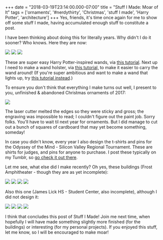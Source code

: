 +++
date = "2018-03-19T23:14:00.000-07:00"
title = "Stuff I Made: Moar of It"
tags = ['ornaments', '#nerdythirty', 'Christmas', 'stuff I made', 'Harry Potter', 'architecture']
+++
Yes, friends, it's time once again for me to show off some stuff I made, having accumulated enough stuff to constitute a post.

I have been thinking about doing this for literally years.  Why didn't I do it sooner?  Who knows.  Here they are now:

<img src="https://1.bp.blogspot.com/-Gzn07NoAwks/Wq9StFrzCnI/AAAAAAAASts/UMprjXFcyjEUmt2eAO2ItCFK5W4IoJ99QCKgBGAs/s1600/IMG_20180318_182617.jpg"/>

<img src="https://4.bp.blogspot.com/-YA_BUvVuGdA/Wq9StH036aI/AAAAAAAASts/RLjqw_mseF0hFXFxoRwytEU40eykKlIywCKgBGAs/s1600/IMG_20180318_182538.jpg"/>

<img src="https://1.bp.blogspot.com/-VTle1Z0BArU/Wq9StO3DkqI/AAAAAAAASts/6jfEx6QWd-ggDA8EffXDPml5Hk0aMSXXQCKgBGAs/s1600/IMG_20180318_182449.jpg"/>

These are super easy Harry Potter-inspired wands, via [this tutorial](http://www.instructables.com/id/Make-an-awesome-Harry-Potter-wand-from-a-sheet-of-/).  Next up I need to make a wand holster, via [this tutorial,](http://www.epbot.com/2015/06/diy-wand-holster-for-wizarding-world.html) to make it easier to carry the wand around!  (If you're super ambitious and want to make a wand that lights up, try [this tutorial instead](http://www.epbot.com/2014/07/diy-light-up-wand-tutorial-for-harry.html).)

To ensure you don't think that everything I make turns out well, I present to you, unfinished & abandoned Christmas ornaments of 2017:

<img src="https://4.bp.blogspot.com/-4giz_Q7yMwo/Wq9U8EvnT_I/AAAAAAAASuI/H2oI-YBQD84aArJ1lsUC8RmxHcJUyLiIQCKgBGAs/s1600/IMG_20171214_220034.jpg"/>

The laser cutter melted the edges so they were sticky and gross; the engraving was impossible to read; I couldn't figure out the paint job.  Sorry folks.  You'll have to wait til next year for ornaments.  But I did manage to cut out a bunch of squares of cardboard that may yet become something, someday!

In case you didn't know, every year I also design the t-shirts and pins for the Odyssey of the Mind - Silicon Valley Regional Tournament.  These are shirts for judges, and pins for anyone to purchase.  I post these typically on my Tumblr, so [go check it out there](https://notbuiltinaday.tumblr.com/).

Let me see, what else did I make recently?  Oh yes, these buildings (Frost Amphitheater - though they are as yet incomplete):

<img src="https://1.bp.blogspot.com/-FxkWS_J8TXY/Wq9Rcf44ihI/AAAAAAAAStY/_GutnHhwjGcg6sSSfzrHVpAxfuiWA7UfACKgBGAs/s1600/IMG_20180226_154038.jpg"/>

<img src="https://1.bp.blogspot.com/-wFcy8hwV4kY/Wq9Rce49yWI/AAAAAAAAStY/XEvEwfv3i0cro4H4MCwO6C99L2HQJeukgCKgBGAs/s1600/IMG_20180226_154231.jpg"/>

<img src="https://3.bp.blogspot.com/-P4xJYMk1LdU/Wq9RcTJyy0I/AAAAAAAAStY/2cthwFk8lfEwaSkArj1pTsAkP_6f0q10wCKgBGAs/s1600/IMG_20180226_153709.jpg"/>

<img src="https://2.bp.blogspot.com/-g5XmChOcBzw/Wq9Rl_IfRkI/AAAAAAAAStc/Vsuq-gXHL6s0AW2HxC07oocZcJn4qtgKgCKgBGAs/s1600/IMG_20180305_160125.jpg"/>

Also this one (James Lick HS - Student Center, also incomplete), although I did not design it:

<img src="https://4.bp.blogspot.com/-mCtH5GmrxUU/Wq9SHjtZFWI/AAAAAAAAStk/XMwbrj5nzCcn11q-A0qUEYfjnTKn25DfACKgBGAs/s1600/IMG_20171220_105856.jpg"/>

<img src="https://1.bp.blogspot.com/-b1D0TvAq6tg/Wq9SHjB53CI/AAAAAAAAStk/7HLvsGHsC8cgSpEqnC8qO2lg84o7Yp3uACKgBGAs/s1600/IMG_20171220_110006.jpg"/>

<img src="https://4.bp.blogspot.com/-fHV6H2iztZM/Wq9SVLR4rvI/AAAAAAAASto/Xr2hx0L307shSdcJwropVUf91vZbHx1NQCKgBGAs/s1600/IMG_20180314_110053.jpg"/>

<img src="https://1.bp.blogspot.com/-JrsmY0wJlyQ/Wq9SVPujf3I/AAAAAAAASto/TGnoZJE55j8ZQVJR7jVMZw2VtnqsAqpiQCKgBGAs/s1600/IMG_20180314_105637.jpg"/>

I think that concludes this post of Stuff I Made!  Join me next time, when hopefully I will have made something slightly more finished (for the buildings) or interesting (for my personal projects).  If you enjoyed this stuff, let me know, so I will be encouraged to make moar!
